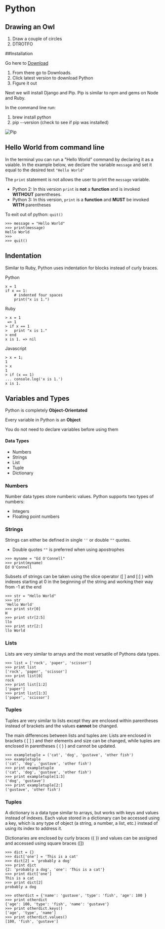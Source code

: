 # Python

## Drawing an Owl

1.	Draw a couple of circles
2. DTROTFO

##Installation

Go here to [Download]('https://www.python.org/downloads/')

1. From there go to Downloads.
2. Click latest version to download Python
3. Figure it out

Next we will install Django and Pip. Pip is similar to npm and gems on Node and Ruby.

In the command line run:

1. brew install python
2. pip --version (check to see if pip was installed)

![Pip](http://pa1.narvii.com/5955/bf6b5f02a02a0ae0d22e768c8de183d085c04b95_hq.gif)

## Hello World from command line

In the terminal you can run a "Hello World" command by declaring it as a vaiable. In the example below, we declare the variable ```message``` and set it equal to the desired text ```"Hello World"```

The ```print``` statement is not allows the user to print the ```message``` variable.  

* Python 2: In this version ```print``` is **not** a **function** and is invoked **WITHOUT** parentheses.
* Python 3: In this version, ```print``` is a **function** and **MUST** be invoked **WITH** parentheses

To exit out of python: ```quit()```

```
>>> message = "Hello World"
>>> print(message)
Hello World
>>> 
>>> quit()
```

## Indentation

Similar to Ruby, Python uses indentation for blocks instead of curly braces.

Python

```
x = 1
if x == 1:
    # indented four spaces
    print("x is 1.")
```
Ruby

```
> x = 1
 => 1 
> if x == 1
> 	print "x is 1."
> end
x is 1. => nil 
```
Javascript

```
> x = 1;
1
> x
1
> if (x == 1)
... console.log('x is 1.')
x is 1.
```
## Variables and Types

Python is completely **Object-Orientated**

Every variable in Python is an **Object**

You do not need to declare variables before using them

#### Data Types
*	Numbers
* 	Strings
*  List
*  Tuple
*  Dictionary

### Numbers
Number data types store numberic values. Python supports two types of numbers:

*	Integers
* 	Floating point numbers

### Strings

Strings can either be defined in single ```''``` or double ```""``` quotes. 

*	Double quotes ```""``` is preferred when using apostrophes

```
>>> myname = "Ed O'Connell"
>>> print(myname)
Ed O'Connell
```
Subsets of strings can be taken using the slice operator ([ ] and [:] ) with indexes starting at 0 in the beginning of the string and working their way from -1 at the end

```
>>> str = "Hello World"
>>> str
'Hello World'
>>> print str[0]
H
>>> print str[2:5]
llo
>>> print str[2:]
llo World
```

### Lists

Lists are very similar to arrays and the most versatile of Pythons data types.

```
>>> list = ['rock', 'paper', 'scissor']
>>> print list
['rock', 'paper', 'scissor']
>>> print list[0]
rock
>>> print list[1:2]
['paper']
>>> print list[1:3]
['paper', 'scissor']
```
### Tuples

Tuples are very similar to lists except they are enclosed within parentheses instead of brackets and the values **cannot** be changed.

The main differences between lists and tuples are: Lists are enclosed in brackets ( [ ] ) and their elements and size can be changed, while tuples are enclosed in parentheses ( ( ) ) and cannot be updated.

```
>>> exampletuple = ('cat', 'dog', 'gustave', 'other fish')
>>> exampletuple
('cat', 'dog', 'gustave', 'other fish')
>>> print exampletuple
('cat', 'dog', 'gustave', 'other fish')
>>> print exampletuple[1:3]
('dog', 'gustave')
>>> print exampletuple[2:]
('gustave', 'other fish')
```

### Tuples

A dictionary is a data type similar to arrays, but works with keys and values instead of indexes. Each value stored in a dictionary can be accessed using a key, which is any type of object (a string, a number, a list, etc.) instead of using its index to address it.

Dictionaries are enclosed by curly braces ({ }) and values can be assigned and accessed using square braces ([])

```
>>> dict = {}
>>> dict['one'] = 'This is a cat'
>>> dict[2] = 'probably a dog'
>>> print dict
{2: 'probably a dog', 'one': 'This is a cat'}
>>> print dict['one']
This is a cat
>>> print dict[2]
probably a dog

>>> otherdict = {'name': 'gustave', 'type': 'fish', 'age': 100 }
>>> print otherdict
{'age': 100, 'type': 'fish', 'name': 'gustave'}
>>> print otherdict.keys()
['age', 'type', 'name']
>>> print otherdict.values()
[100, 'fish', 'gustave']
```